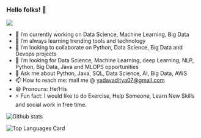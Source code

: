 ### Hello folks! 👋

![](https://komarev.com/ghpvc/?username=AdityaYadav02&theme=highcontrast&style=for-the-badge)


- 🔭 I’m currently working on Data Science, Machine Learning, Big Data
- 🌱 I’m always learning trending tools and technology
- 👯 I’m looking to collaborate on Python, Data Science, Big Data and Devops projects
- 🤔 I’m looking for Data Science, Machine Learning, deep Learning, NLP, Python, Big Data, Java and MLOPS opportunities
- 💬 Ask me about  Python, Java, SQL, Data Science, AI, Big Data, AWS
- 📫 How to reach me: mail me @ yadavaditya07@gmail.com
- 😄 Pronouns: He/His
- ⚡ Fun fact: I would like to do Exercise, Help Someone, Learn New Skills and social work in free time.

![Github stats](https://github-readme-stats.vercel.app/api?username=AdityaYadav02&theme=highcontrast&show_icons=true&count_private=true)


![Top Languages Card](https://github-readme-stats.vercel.app/api/top-langs/?username=AdityaYadav02&theme=highcontrast&show_icons=true)

